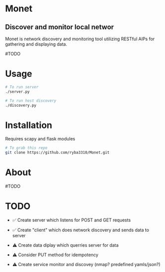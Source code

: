 # Monet


## Discover and monitor local networ

Monet is network discovery and monitoring tool utilizing RESTful AIPs for gathering and displaying data.

#TODO

# Usage

```sh
# To run server
./server.py

# To run host discovery
./discovery.py

```
# Installation

Requires scapy and flask modules

```sh
# To grab this repo
git clone https://github.com/ryba3310/Monet.git
```

# About

#TODO

# TODO

- ✅ Create server which listens for POST and GET requests

- ✅ Create "client" which does network discovery and sends data to server

- ⚠️  Create data diplay which querries server for data

- ⚠️  Consider PUT method for idempotency

- ⚠️  Create service monitor and discovey (nmap? predefined yamls/json?)



